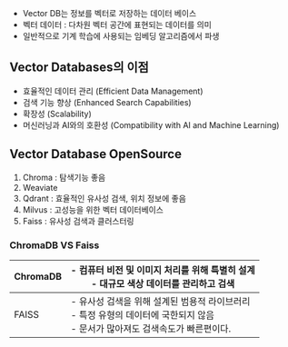 - Vector DB는 정보를 벡터로 저장하는 데이터 베이스
- 벡터 데이터 : 다차원 벡터 공간에 표현되는 데이터를 의미
- 일반적으로 기계 학습에 사용되는 임베딩 알고리즘에서 파생
## Vector Databases의 이점
- 효율적인 데이터 관리 (Efficient Data Management)
- 검색 기능 향상 (Enhanced Search Capabilities)
- 확장성 (Scalability)
- 머신러닝과 AI와의 호환성 (Compatibility with AI and Machine Learning)

## Vector Database OpenSource
1. Chroma : 탐색기능 좋음
2. Weaviate 
3. Qdrant : 효율적인 유사성 검색, 위치 정보에 좋음
4. Milvus : 고성능을 위한 벡터 데이터베이스
5. Faiss : 유사성 검색과 클러스터링

### ChromaDB VS Faiss
| ChromaDB | - 컴퓨터 비전 및 이미지 처리를 위해 특별히 설계<br>- 대규모 색상 데이터를 관리하고 검색                          |
| -------- | ------------------------------------------------------------------------------ |
| FAISS    | - 유사성 검색을 위해 설계된 범용적 라이브러리<br>- 특정 유형의 데이터에 국한되지 않음<br>- 문서가 많아져도 검색속도가 빠른편이다. |
